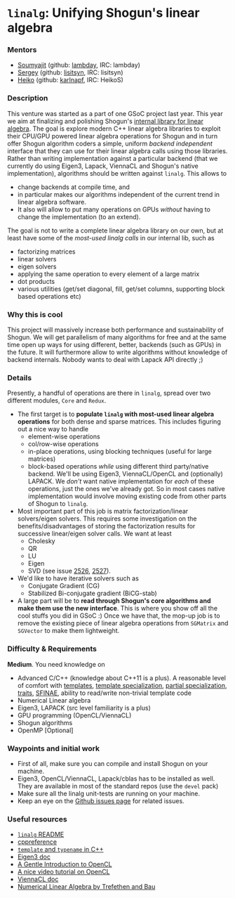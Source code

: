 # `linalg`: Unifying Shogun's linear algebra

### Mentors
 * [Soumyajit](Soumyajit%20De%20[Rahul]) (github: [lambday](https://github.com/lambday), IRC: lambday)
 * [Sergey](Sergey%20Lisitsyn) (github: [lisitsyn](https://github.com/lisitsyn), IRC: lisitsyn)
 * [Heiko](Heiko%20Strathmann) (github: [karlnapf](https://github.com/karlnapf), IRC: HeikoS)

### Description
This venture was started as a part of one GSoC project last year. This year we aim at finalizing and polishing Shogun's [internal library for linear algebra](README_linalg). The goal is explore modern C++ linear algebra libraries to exploit their CPU/GPU powered linear algebra operations for Shogun and in turn offer Shogun algorithm coders a simple, uniform *backend independent* interface that they can use for their linear algebra calls using those libraries. Rather than writing implementation against a particular backend (that we currently do using Eigen3, Lapack, ViennaCL and Shogun's native implementation), algorithms should be written against `linalg`. This allows to
- change backends at compile time, and 
- in particular makes our algorithms independent of the current trend in linear algebra software. 
- It also will allow to put many operations on GPUs *without* having to change the implementation (to an extend).

The goal is not to write a complete linear algebra library on our own, but at least have some of the *most-used linalg calls* in our internal lib, such as
 * factorizing matrices
 * linear solvers
 * eigen solvers
 * applying the same operation to every element of a large matrix
 * dot products
 * various utilities (get/set diagonal, fill, get/set columns, supporting block based operations etc)

### Why this is cool
This project will massively increase both performance and sustainability of Shogun. We will get parallelism of many algorithms for free and at the same time open up ways for using different, better, backends (such as GPUs) in the future. It will furthermore allow to write algorithms without knowledge of backend internals. Nobody wants to deal with Lapack API directly ;)

### Details
Presently, a handful of operations are there in `linalg`, spread over two different modules, `Core` and `Redux`.
 * The first target is to **populate `linalg` with most-used linear algebra operations** for both dense and sparse matrices. This includes figuring out a nice way to handle 
    * element-wise operations
    * col/row-wise operations 
    * in-place operations, using blocking techniques (useful for large matrices)
    * block-based operations 
*while* using different third party/native backend. We'll be using Eigen3, ViennaCL/OpenCL and (optionally) LAPACK. We *don't* want native implementation for *each* of these operations, just the ones we've already got. So in most cases native implementation would involve moving existing code from other parts of Shogun to `linalg`. 
 * Most important part of this job is matrix factorization/linear solvers/eigen solvers. This requires some investigation on the benefits/disadvantages of storing the factorization results for successive linear/eigen solver calls. We want at least 
    * Cholesky
    * QR
    * LU
    * Eigen
    * SVD
(see issue [2526](https://github.com/shogun-toolbox/shogun/issues/2526), [2527](https://github.com/shogun-toolbox/shogun/issues/2527)).
 * We'd like to have iterative solvers such as 
    * Conjugate Gradient (CG)
    * Stabilized Bi-conjugate gradient (BiCG-stab)
 * A large part will be to **read through Shogun's core algorithms and make them use the new interface**. This is where you show off all the cool stuffs you did in GSoC :) Once we have that, the mop-up job is to remove the existing piece of linear algebra operations from `SGMatrix` and `SGVector` to make them lightweight.

### Difficulty & Requirements
**Medium**. You need knowledge on
 * Advanced C/C++ (knowledge about C++11 is a plus). A reasonable level of comfort with [templates](http://en.cppreference.com/w/cpp/language/templates), [template specialization](http://en.cppreference.com/w/cpp/language/template_specialization), [partial specialization](http://en.cppreference.com/w/cpp/language/partial_specialization), [traits](http://accu.org/index.php/journals/442), [SFINAE](http://en.cppreference.com/w/cpp/language/sfinae), ability to read/write non-trivial template code
 * Numerical Linear algebra
 * Eigen3, LAPACK (src level familiarity is a plus)
 * GPU programming (OpenCL/ViennaCL)
 * Shogun algorithms
 * OpenMP [Optional]

### Waypoints and initial work
 * First of all, make sure you can compile and install Shogun on your machine.
 * Eigen3, OpenCL/ViennaCL, Lapack/cblas has to be installed as well. They are available in most of the standard repos (use the `devel` pack)
 * Make sure all the linalg unit-tests are running on your machine.
 * Keep an eye on the [Github issues page](https://github.com/shogun-toolbox/shogun/issues) for related issues.

### Useful resources
 * [`linalg` README](https://github.com/shogun-toolbox/shogun/wiki/README_linalg)
 * [cppreference](http://en.cppreference.com/w/)
 * [`template` and `typename` in C++](http://eigen.tuxfamily.org/dox/TopicTemplateKeyword.html)
 * [Eigen3 doc](http://eigen.tuxfamily.org/dox/index.html)
 * [A Gentle Introduction to OpenCL](http://www.drdobbs.com/parallel/a-gentle-introduction-to-opencl/231002854)
 * [A nice video tutorial on OpenCL](https://www.youtube.com/playlist?list=PLTfYiv7-a3l7mYEdjk35wfY-KQj5yVXO2)
 * [ViennaCL doc](http://viennacl.sourceforge.net/doc/)
 * [Numerical Linear Algebra by Trefethen and Bau](https://javierolivares.files.wordpress.com/2009/04/numerical-linear-algebra-trefethenbau.pdf)